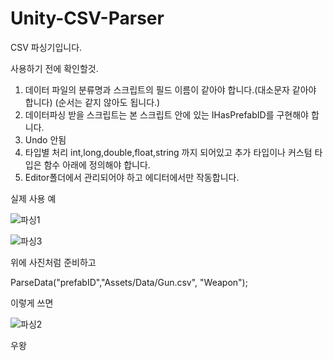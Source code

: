 # Unity-CSV-Parser
CSV 파싱기입니다.


사용하기 전에 확인할것.
1. 데이터 파일의 분류명과 스크립트의 필드 이름이 같아야 합니다.(대소문자 같아야 합니다) (순서는 같지 않아도 됩니다.)
2. 데이터파싱 받을 스크립트는 본 스크립트 안에 있는 IHasPrefabID를 구현해야 합니다.
3. Undo 안됨
4. 타입별 처리 int,long,double,float,string 까지 되어있고 추가 타입이나 커스텀 타입은 함수 아래에 정의해야 합니다.
5. Editor폴더에서 관리되어야 하고 에디터에서만 작동합니다.


실제 사용 예




![파싱1](https://user-images.githubusercontent.com/37136317/104232869-4a195800-5494-11eb-957a-4d9ee7f17ddb.png)

![파싱3](https://user-images.githubusercontent.com/37136317/104234186-64eccc00-5496-11eb-8f92-95cc399bbc98.png)

위에 사진처럼 준비하고

ParseData<Gun>("prefabID","Assets/Data/Gun.csv", "Weapon");

이렇게 쓰면

![파싱2](https://user-images.githubusercontent.com/37136317/104232875-4be31b80-5494-11eb-8ee3-6fbcaebf082f.png)

우왕

